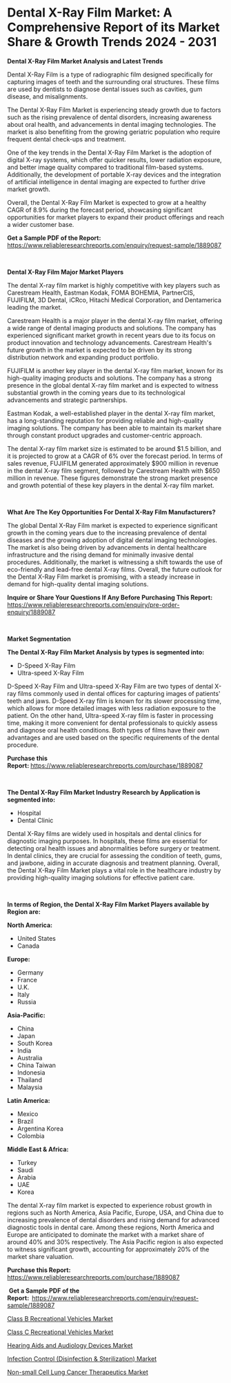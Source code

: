 <p><h1>Dental X-Ray Film Market: A Comprehensive Report of its Market Share & Growth Trends 2024 - 2031</h1></p><p><strong>Dental X-Ray Film Market Analysis and Latest Trends</strong></p>
<p><p>Dental X-Ray Film is a type of radiographic film designed specifically for capturing images of teeth and the surrounding oral structures. These films are used by dentists to diagnose dental issues such as cavities, gum disease, and misalignments.</p><p>The Dental X-Ray Film Market is experiencing steady growth due to factors such as the rising prevalence of dental disorders, increasing awareness about oral health, and advancements in dental imaging technologies. The market is also benefiting from the growing geriatric population who require frequent dental check-ups and treatment.</p><p>One of the key trends in the Dental X-Ray Film Market is the adoption of digital X-ray systems, which offer quicker results, lower radiation exposure, and better image quality compared to traditional film-based systems. Additionally, the development of portable X-ray devices and the integration of artificial intelligence in dental imaging are expected to further drive market growth.</p><p>Overall, the Dental X-Ray Film Market is expected to grow at a healthy CAGR of 8.9% during the forecast period, showcasing significant opportunities for market players to expand their product offerings and reach a wider customer base.</p></p>
<p><strong>Get a Sample PDF of the Report:&nbsp;</strong> <a href="https://www.reliableresearchreports.com/enquiry/request-sample/1889087">https://www.reliableresearchreports.com/enquiry/request-sample/1889087</a></p>
<p>&nbsp;</p>
<p><strong>Dental X-Ray Film Major Market Players</strong></p>
<p><p>The dental X-ray film market is highly competitive with key players such as Carestream Health, Eastman Kodak, FOMA BOHEMIA, PartnerCIS, FUJIFILM, 3D Dental, iCRco, Hitachi Medical Corporation, and Dentamerica leading the market. </p><p>Carestream Health is a major player in the dental X-ray film market, offering a wide range of dental imaging products and solutions. The company has experienced significant market growth in recent years due to its focus on product innovation and technology advancements. Carestream Health's future growth in the market is expected to be driven by its strong distribution network and expanding product portfolio.</p><p>FUJIFILM is another key player in the dental X-ray film market, known for its high-quality imaging products and solutions. The company has a strong presence in the global dental X-ray film market and is expected to witness substantial growth in the coming years due to its technological advancements and strategic partnerships.</p><p>Eastman Kodak, a well-established player in the dental X-ray film market, has a long-standing reputation for providing reliable and high-quality imaging solutions. The company has been able to maintain its market share through constant product upgrades and customer-centric approach.</p><p>The dental X-ray film market size is estimated to be around $1.5 billion, and it is projected to grow at a CAGR of 6% over the forecast period. In terms of sales revenue, FUJIFILM generated approximately $900 million in revenue in the dental X-ray film segment, followed by Carestream Health with $650 million in revenue. These figures demonstrate the strong market presence and growth potential of these key players in the dental X-ray film market.</p></p>
<p>&nbsp;</p>
<p><strong>What Are The Key Opportunities For Dental X-Ray Film Manufacturers?</strong></p>
<p><p>The global Dental X-Ray Film market is expected to experience significant growth in the coming years due to the increasing prevalence of dental diseases and the growing adoption of digital dental imaging technologies. The market is also being driven by advancements in dental healthcare infrastructure and the rising demand for minimally invasive dental procedures. Additionally, the market is witnessing a shift towards the use of eco-friendly and lead-free dental X-ray films. Overall, the future outlook for the Dental X-Ray Film market is promising, with a steady increase in demand for high-quality dental imaging solutions.</p></p>
<p><strong>Inquire or Share Your Questions If Any Before Purchasing This Report:</strong> <a href="https://www.reliableresearchreports.com/enquiry/pre-order-enquiry/1889087">https://www.reliableresearchreports.com/enquiry/pre-order-enquiry/1889087</a></p>
<p>&nbsp;</p>
<p><strong>Market Segmentation</strong></p>
<p><strong>The Dental X-Ray Film Market Analysis by types is segmented into:</strong></p>
<p><ul><li>D-Speed X-Ray Film</li><li>Ultra-speed X-Ray Film</li></ul></p>
<p><p>D-Speed X-Ray Film and Ultra-speed X-Ray Film are two types of dental X-ray films commonly used in dental offices for capturing images of patients' teeth and jaws. D-Speed X-ray film is known for its slower processing time, which allows for more detailed images with less radiation exposure to the patient. On the other hand, Ultra-speed X-ray film is faster in processing time, making it more convenient for dental professionals to quickly assess and diagnose oral health conditions. Both types of films have their own advantages and are used based on the specific requirements of the dental procedure.</p></p>
<p><strong>Purchase this Report:&nbsp;</strong><a href="https://www.reliableresearchreports.com/purchase/1889087">https://www.reliableresearchreports.com/purchase/1889087</a></p>
<p>&nbsp;</p>
<p><strong>The Dental X-Ray Film Market Industry Research by Application is segmented into:</strong></p>
<p><ul><li>Hospital</li><li>Dental Clinic</li></ul></p>
<p><p>Dental X-Ray films are widely used in hospitals and dental clinics for diagnostic imaging purposes. In hospitals, these films are essential for detecting oral health issues and abnormalities before surgery or treatment. In dental clinics, they are crucial for assessing the condition of teeth, gums, and jawbone, aiding in accurate diagnosis and treatment planning. Overall, the Dental X-Ray Film Market plays a vital role in the healthcare industry by providing high-quality imaging solutions for effective patient care.</p></p>
<p>&nbsp;</p>
<p><strong>In terms of Region, the Dental X-Ray Film Market Players available by Region are:</strong></p>
<p>
    <p> <strong> North America: </strong>
        <ul>
            <li>United States</li>
            <li>Canada</li>
        </ul>
        </p> 
    <p> <strong> Europe: </strong>
        <ul>
            <li>Germany</li>
            <li>France</li>
            <li>U.K.</li>
            <li>Italy</li>
            <li>Russia</li>
        </ul>
        </p> 
    <p> <strong> Asia-Pacific: </strong>
        <ul>
            <li>China</li>
            <li>Japan</li>
            <li>South Korea</li>
            <li>India</li>
            <li>Australia</li>
            <li>China Taiwan</li>
            <li>Indonesia</li>
            <li>Thailand</li>
            <li>Malaysia</li>
        </ul>
        </p> 
    <p> <strong> Latin America: </strong>
        <ul>
            <li>Mexico</li>
            <li>Brazil</li>
            <li>Argentina Korea</li>
            <li>Colombia</li>
        </ul>
        </p> 
    <p> <strong> Middle East & Africa: </strong>
        <ul>
            <li>Turkey</li>
            <li>Saudi</li>
            <li>Arabia</li>
            <li>UAE</li>
            <li>Korea</li>
        </ul>
    </p>
    </p>
<p><p>The dental X-ray film market is expected to experience robust growth in regions such as North America, Asia Pacific, Europe, USA, and China due to increasing prevalence of dental disorders and rising demand for advanced diagnostic tools in dental care. Among these regions, North America and Europe are anticipated to dominate the market with a market share of around 40% and 30% respectively. The Asia Pacific region is also expected to witness significant growth, accounting for approximately 20% of the market share valuation.</p></p>
<p><strong>Purchase this Report: </strong><a href="https://www.reliableresearchreports.com/purchase/1889087">https://www.reliableresearchreports.com/purchase/1889087</a></p>
<p>&nbsp;<strong>Get a Sample PDF of the Report:&nbsp;&nbsp;</strong><a href="https://www.reliableresearchreports.com/enquiry/request-sample/1889087">https://www.reliableresearchreports.com/enquiry/request-sample/1889087</a></p>
<p><strong></strong></p>
<p><p><a href="https://view.publitas.com/reportprime-1/class-b-recreational-vehicles-market-size-growing-and-forecasted-for-period-from-2024-2031-and-provides-complete-market-analysis-of-this-market/">Class B Recreational Vehicles Market</a></p><p><a href="https://view.publitas.com/reportprime-1/class-c-recreational-vehicles-market-size-growth-and-forecast-from-2024-2031/">Class C Recreational Vehicles Market</a></p><p><a href="https://butternut-bug-553.notion.site/Hearing-Aids-and-Audiology-Devices-Market-Size-Evaluating-its-Market-Trends-Growth-and-Projection-fd968739ece14790a07f7d23d711f47b">Hearing Aids and Audiology Devices Market</a></p><p><a href="https://five-trouble-98a.notion.site/Infection-Control-Disinfection-Sterilization-Market-Size-Evaluating-its-Market-Trends-Growth--aa5dbd1074994bc885a61a7e291379bd">Infection Control (Disinfection & Sterilization) Market</a></p><p><a href="https://fuschia-pecorino-a6d.notion.site/Non-small-Cell-Lung-Cancer-Therapeutics-Market-Size-Share-Trends-Analysis-Report-By-Application--2a8119b347154e898b5b53d9d2e43f7b">Non-small Cell Lung Cancer Therapeutics Market</a></p></p>